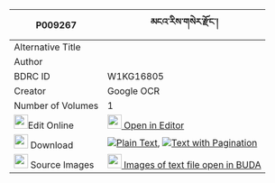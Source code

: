 |P009267|མངའ་རིས་གསེར་རྫོང་། 
| --- | --- 
|Alternative Title |
|Author | 
|BDRC ID | W1KG16805
|Creator | Google OCR
|Number of Volumes| 1
|<img width="25" src="https://img.icons8.com/color/25/000000/edit-property.png">Edit Online| [<img width="25" src="https://avatars.githubusercontent.com/u/45091458?s=200&v=4"> Open in Editor](http://editor.openpecha.org/P009267)
|<img width="25" src="https://img.icons8.com/fluent/48/000000/download-2.png"/>  Download | [![](https://img.icons8.com/color/20/000000/txt.png)Plain Text](https://github.com/Openpecha/P009267/releases/download/v1/ngari_ser_dzong_plain_P009267.zip), [![](https://img.icons8.com/color/20/000000/txt.png)Text with Pagination](https://github.com/Openpecha/P009267/releases/download/v1/ngari_ser_dzong_pages_P009267.zip)
|<img width="25" src="https://img.icons8.com/plasticine/100/000000/pictures-folder.png"/>  Source Images | [<img width="25" src="https://library.bdrc.io/icons/BUDA-small.svg"> Images of text file open in BUDA](https://library.bdrc.io/show/bdr:W1KG16805)